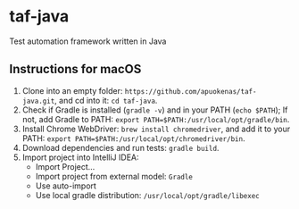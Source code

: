 # taf-java
Test automation framework written in Java

## Instructions for macOS
1. Clone into an empty folder: `https://github.com/apuokenas/taf-java.git`, and cd into it: `cd taf-java`.
2. Check if Gradle is installed (`gradle -v`) and in your PATH (`echo $PATH`); If not, add Gradle to PATH: `export PATH=$PATH:/usr/local/opt/gradle/bin`.
3. Install Chrome WebDriver: `brew install chromedriver`, and add it to your PATH: `export PATH=$PATH:/usr/local/opt/chromedriver/bin`.
4. Download dependencies and run tests: `gradle build`.
5. Import project into IntelliJ IDEA: 
    * Import Project…
    * Import project from external model: `Gradle`
    * Use auto-import
    * Use local gradle distribution: `/usr/local/opt/gradle/libexec`
